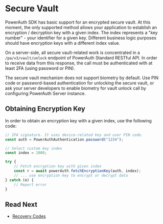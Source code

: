 # Secure Vault

PowerAuth SDK has basic support for an encrypted secure vault. At this moment, the only supported method allows your application to establish an encryption / decryption key with a given index. The index represents a "key number" - your identifier for a given key. Different business logic purposes should have encryption keys with a different index value.

On a server-side, all secure vault-related work is concentrated in a `/pa/v3/vault/unlock` endpoint of PowerAuth Standard RESTful API. In order to receive data from this response, the call must be authenticated with at least 2FA (using password or PIN).

<!-- begin box warning -->
The secure vault mechanism does not support biometry by default. Use PIN code or password-based authentication for unlocking the secure vault, or ask your server developers to enable biometry for vault unlock call by configuring PowerAuth Server instance.
<!-- end -->

## Obtaining Encryption Key

In order to obtain an encryption key with a given index, use the following code:

```javascript
// 2FA signature. It uses device-related key and user PIN code.
const auth = PowerAuthAuthentication.password("1234");

// Select custom key index
const index = 1000;

try {
    // Fetch encryption key with given index
    const r = await powerAuth.fetchEncryptionKey(auth, index);
    // ... use encryption key to encrypt or decrypt data
} catch (e) {
    // Report error
}
```

## Read Next

- [Recovery Codes](Recovery-Codes.md)
